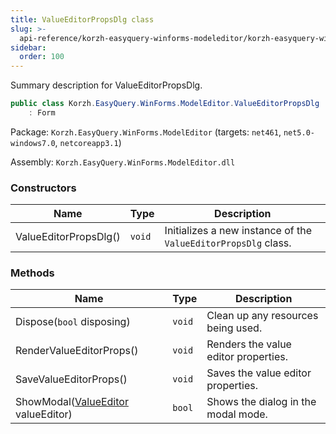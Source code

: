 ```yaml
---
title: ValueEditorPropsDlg class
slug: >-
  api-reference/korzh-easyquery-winforms-modeleditor/korzh-easyquery-winforms-modeleditor-namespace/valueeditorpropsdlg-class
sidebar:
  order: 100
---
```


Summary description for ValueEditorPropsDlg.
```csharp
public class Korzh.EasyQuery.WinForms.ModelEditor.ValueEditorPropsDlg
    : Form

```
Package: `Korzh.EasyQuery.WinForms.ModelEditor` (targets: `net461`, `net5.0-windows7.0`, `netcoreapp3.1`)

Assembly: `Korzh.EasyQuery.WinForms.ModelEditor.dll`

### Constructors

| Name | Type | Description | 
| --- | --- | --- | 
| ValueEditorPropsDlg() | `void` | Initializes a new instance of the `ValueEditorPropsDlg` class. | 


### Methods

| Name | Type | Description | 
| --- | --- | --- | 
| Dispose(`bool` disposing) | `void` | Clean up any resources being used. | 
| RenderValueEditorProps() | `void` | Renders the value editor properties. | 
| SaveValueEditorProps() | `void` | Saves the value editor properties. | 
| ShowModal([ValueEditor](///////////////easyquery/docs/api-reference/easydata-core/easydata-namespace/valueeditor-class) valueEditor) | `bool` | Shows the dialog in the modal mode. |
